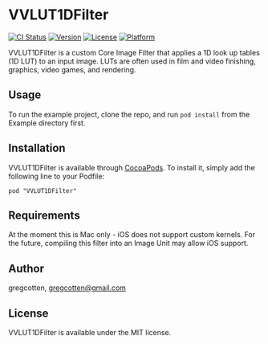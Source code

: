 # VVLUT1DFilter

[![CI Status](http://img.shields.io/travis/gregcotten/VVLUT1DFilter.svg?style=flat)](https://travis-ci.org/gregcotten/VVLUT1DFilter)
[![Version](https://img.shields.io/cocoapods/v/VVLUT1DFilter.svg?style=flat)](http://cocoadocs.org/docsets/VVLUT1DFilter)
[![License](https://img.shields.io/cocoapods/l/VVLUT1DFilter.svg?style=flat)](http://cocoadocs.org/docsets/VVLUT1DFilter)
[![Platform](https://img.shields.io/cocoapods/p/VVLUT1DFilter.svg?style=flat)](http://cocoadocs.org/docsets/VVLUT1DFilter)

VVLUT1DFilter is a custom Core Image Filter that applies a 1D look up tables (1D LUT) to an input image. LUTs are often used in film and video finishing, graphics, video games, and rendering.

## Usage

To run the example project, clone the repo, and run `pod install` from the Example directory first.

## Installation

VVLUT1DFilter is available through [CocoaPods](http://cocoapods.org). To install
it, simply add the following line to your Podfile:

    pod "VVLUT1DFilter"
    
## Requirements

At the moment this is Mac only - iOS does not support custom kernels. For the future, compiling this filter into an Image Unit may allow iOS support.

## Author

gregcotten, gregcotten@gmail.com

## License

VVLUT1DFilter is available under the MIT license.

